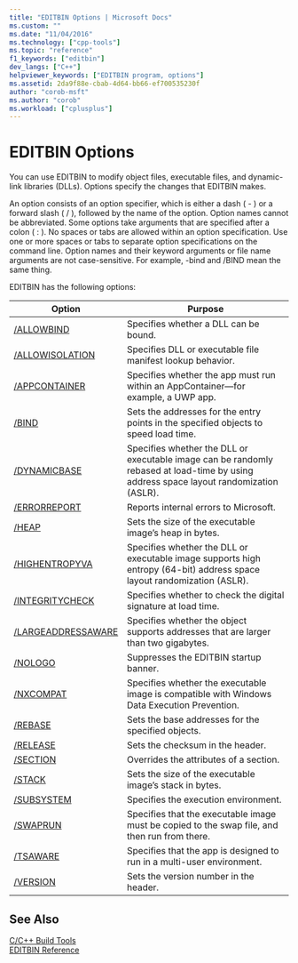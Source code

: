```yaml
---
title: "EDITBIN Options | Microsoft Docs"
ms.custom: ""
ms.date: "11/04/2016"
ms.technology: ["cpp-tools"]
ms.topic: "reference"
f1_keywords: ["editbin"]
dev_langs: ["C++"]
helpviewer_keywords: ["EDITBIN program, options"]
ms.assetid: 2da9f88e-cbab-4d64-bb66-ef700535230f
author: "corob-msft"
ms.author: "corob"
ms.workload: ["cplusplus"]
---
```

# EDITBIN Options
You can use EDITBIN to modify object files, executable files, and dynamic-link libraries (DLLs). Options specify the changes that EDITBIN makes.  
  
 An option consists of an option specifier, which is either a dash ( - ) or a forward slash ( / ), followed by the name of the option. Option names cannot be abbreviated. Some options take arguments that are specified after a colon ( : ). No spaces or tabs are allowed within an option specification. Use one or more spaces or tabs to separate option specifications on the command line. Option names and their keyword arguments or file name arguments are not case-sensitive. For example, -bind and /BIND mean the same thing.  
  
 EDITBIN has the following options:  
  
|Option|Purpose|  
|------------|-------------|  
|[/ALLOWBIND](../../build/reference/allowbind.md)|Specifies whether a DLL can be bound.|  
|[/ALLOWISOLATION](../../build/reference/allowisolation.md)|Specifies DLL or executable file manifest lookup behavior.|  
|[/APPCONTAINER](../../build/reference/appcontainer.md)|Specifies whether the app must run within an AppContainer—for example, a UWP app.|  
|[/BIND](../../build/reference/bind.md)|Sets the addresses for the entry points in the specified objects to speed load time.|  
|[/DYNAMICBASE](../../build/reference/dynamicbase.md)|Specifies whether the DLL or executable image can be randomly rebased at load-time by using address space layout randomization (ASLR).|  
|[/ERRORREPORT](../../build/reference/errorreport-editbin-exe.md)|Reports internal errors to Microsoft.|  
|[/HEAP](../../build/reference/heap.md)|Sets the size of the executable image’s heap in bytes.|  
|[/HIGHENTROPYVA](../../build/reference/highentropyva.md)|Specifies whether the DLL or executable image supports high entropy (64-bit) address space layout randomization (ASLR).|  
|[/INTEGRITYCHECK](../../build/reference/integritycheck.md)|Specifies whether to check the digital signature at load time.|  
|[/LARGEADDRESSAWARE](../../build/reference/largeaddressaware.md)|Specifies whether the object supports addresses that are larger than two gigabytes.|  
|[/NOLOGO](../../build/reference/nologo-editbin.md)|Suppresses the EDITBIN startup banner.|  
|[/NXCOMPAT](../../build/reference/nxcompat.md)|Specifies whether the executable image is compatible with Windows Data Execution Prevention.|  
|[/REBASE](../../build/reference/rebase.md)|Sets the base addresses for the specified objects.|  
|[/RELEASE](../../build/reference/release.md)|Sets the checksum in the header.|  
|[/SECTION](../../build/reference/section-editbin.md)|Overrides the attributes of a section.|  
|[/STACK](../../build/reference/stack.md)|Sets the size of the executable image’s stack in bytes.|  
|[/SUBSYSTEM](../../build/reference/subsystem.md)|Specifies the execution environment.|  
|[/SWAPRUN](../../build/reference/swaprun.md)|Specifies that the executable image must be copied to the swap file, and then run from there.|  
|[/TSAWARE](../../build/reference/tsaware.md)|Specifies that the app is designed to run in a multi-user environment.|  
|[/VERSION](../../build/reference/version.md)|Sets the version number in the header.|  
  
## See Also  
[C/C++ Build Tools](../../build/reference/c-cpp-build-tools.md)<br/>
[EDITBIN Reference](../../build/reference/editbin-reference.md)